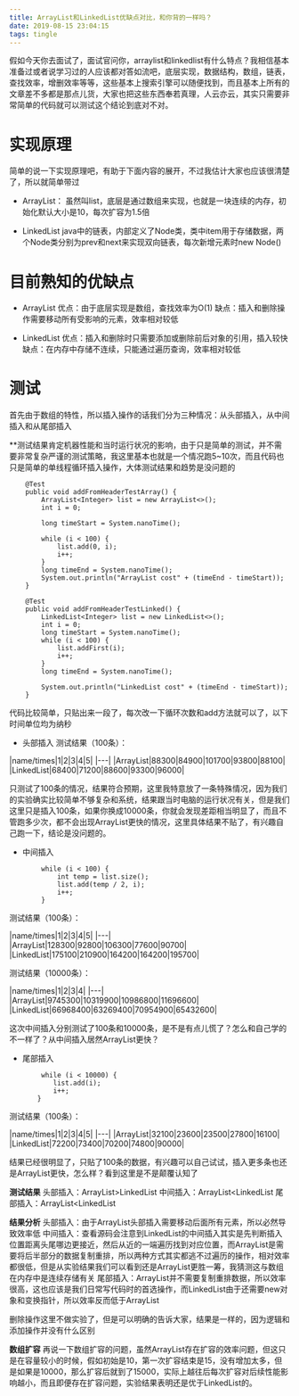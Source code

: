 ```yaml
---
title: ArrayList和LinkedList优缺点对比，和你背的一样吗？
date: 2019-08-15 23:04:15
tags: tingle
---
```


假如今天你去面试了，面试官问你，arraylist和linkedlist有什么特点？我相信基本准备过或者说学习过的人应该都对答如流吧，底层实现，数据结构，数组，链表，查找效率，增删效率等等，这些基本上搜索引擎可以随便找到，而且基本上所有的文章差不多都是那点儿货，大家也把这些东西奉若真理，人云亦云，其实只需要非常简单的代码就可以测试这个结论到底对不对。
<!-- more -->

# 实现原理
简单的说一下实现原理吧，有助于下面内容的展开，不过我估计大家也应该很清楚了，所以就简单带过

* ArrayList：
虽然叫list，底层是通过数组来实现，也就是一块连续的内存，初始化默认大小是10，每次扩容为1.5倍

* LinkedList
java中的链表，内部定义了Node类，类中item用于存储数据，两个Node类分别为prev和next来实现双向链表，每次新增元素时new Node()

# 目前熟知的优缺点
* ArrayList
优点：由于底层实现是数组，查找效率为O(1)
缺点：插入和删除操作需要移动所有受影响的元素，效率相对较低

* LinkedList
优点：插入和删除时只需要添加或删除前后对象的引用，插入较快
缺点：在内存中存储不连续，只能通过遍历查询，效率相对较低

# 测试
首先由于数组的特性，所以插入操作的话我们分为三种情况：从头部插入，从中间插入和从尾部插入

**测试结果肯定机器性能和当时运行状况的影响，由于只是简单的测试，并不需要非常复杂严谨的测试策略，我这里基本也就是一个情况跑5~10次，而且代码也只是简单的单线程循环插入操作，大体测试结果和趋势是没问题的

```
    @Test
    public void addFromHeaderTestArray() {
        ArrayList<Integer> list = new ArrayList<>();
        int i = 0;

        long timeStart = System.nanoTime();

        while (i < 100) {
            list.add(0, i);
            i++;
        }
        long timeEnd = System.nanoTime();
        System.out.println("ArrayList cost" + (timeEnd - timeStart));
    }

    @Test
    public void addFromHeaderTestLinked() {
        LinkedList<Integer> list = new LinkedList<>();
        int i = 0;
        long timeStart = System.nanoTime();
        while (i < 100) {
            list.addFirst(i);
            i++;
        }
        long timeEnd = System.nanoTime();

        System.out.println("LinkedList cost" + (timeEnd - timeStart));
    }
```

代码比较简单，只贴出来一段了，每次改一下循环次数和add方法就可以了，以下时间单位均为纳秒

* 头部插入
测试结果（100条）：

|name/times|1|2|3|4|5|
|---|
|ArrayList|88300|84900|101700|93800|88100|
|LinkedList|68400|71200|88600|93300|96000|

只测试了100条的情况，结果符合预期，这里我特意放了一条特殊情况，因为我们的实验确实比较简单不够复杂和系统，结果跟当时电脑的运行状况有关，但是我们这里只是插入100条，如果你换成10000条，你就会发现差距相当明显了，而且不管跑多少次，都不会出现ArrayList更快的情况，这里具体结果不贴了，有兴趣自己跑一下，结论是没问题的。

* 中间插入
```
        while (i < 100) {
            int temp = list.size();
            list.add(temp / 2, i);
            i++;
        }
```

测试结果（100条）：

|name/times|1|2|3|4|5|
|---|
|ArrayList|128300|92800|106300|77600|90700|
|LinkedList|175100|210900|164200|164200|195700|

测试结果（10000条）：

|name/times|1|2|3|4|
|---|
|ArrayList|9745300|10319900|10986800|11696600|
|LinkedList|66968400|63269400|70954900|65432600|

这次中间插入分别测试了100条和10000条，是不是有点儿慌了？怎么和自己学的不一样了？从中间插入居然ArrayList更快？

* 尾部插入
 ```
         while (i < 10000) {
            list.add(i);
            i++;
        }
 ```
 
测试结果（100条）：

|name/times|1|2|3|4|5|
|---|
|ArrayList|32100|23600|23500|27800|16100|
|LinkedList|72200|73400|70200|74800|90000|

结果已经很明显了，只贴了100条的数据，有兴趣可以自己试试，插入更多条也还是ArrayList更快，怎么样？看到这里是不是颠覆认知了

**测试结果**
头部插入：ArrayList>LinkedList
中间插入：ArrayList<LinkedList
尾部插入：ArrayList<LinkedList

**结果分析**
头部插入：由于ArrayList头部插入需要移动后面所有元素，所以必然导致效率低
中间插入：查看源码会注意到LinkedList的中间插入其实是先判断插入位置距离头尾哪边更接近，然后从近的一端遍历找到对应位置，而ArrayList是需要将后半部分的数据复制重排，所以两种方式其实都逃不过遍历的操作，相对效率都很低，但是从实验结果我们可以看到还是ArrayList更胜一筹，我猜测这与数组在内存中是连续存储有关
尾部插入：ArrayList并不需要复制重排数据，所以效率很高，这也应该是我们日常写代码时的首选操作，而LinkedList由于还需要new对象和变换指针，所以效率反而低于ArrayList

删除操作这里不做实验了，但是可以明确的告诉大家，结果是一样的，因为逻辑和添加操作并没有什么区别

**数组扩容**
再说一下数组扩容的问题，虽然ArrayList存在扩容的效率问题，但这只是在容量较小的时候，假如初始是10，第一次扩容结束是15，没有增加太多，但是如果是10000，那么扩容后就到了15000，实际上越往后每次扩容对后续性能影响越小，而且即便存在扩容问题，实验结果表明还是优于LinkedList的。
